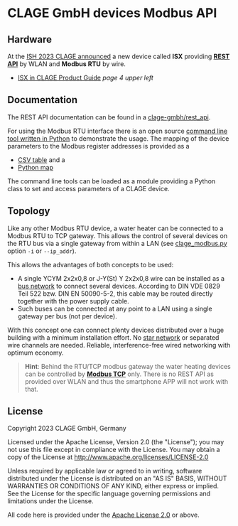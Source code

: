 # CLAGE GmbH devices Modbus API

## Hardware

At the [ISH 2023 CLAGE announced](https://www.haustechnikdialog.de/News/27889/Neue-E-Durchlauferhitzer-auf-der-ISH-2023) a new device called **ISX** providing [**REST API**](https://github.com/clage-gmbh/rest_api) by WLAN and **Modbus RTU** by wire.

* [ISX in CLAGE Product Guide](https://www.clage.com/de/Mediacenter/b432f34c5a997c8e7c806a895ecc5e25/CLAGE-Produkt-Guide-de.pdf) *page 4 upper left*

## Documentation

The REST API documentation can be found in a [clage-gmbh/rest_api](https://github.com/clage-gmbh/rest_api).

For using the Modbus RTU interface there is an open source [command line tool written in Python](clage_modbus/clage_modbus.py) to demonstrate the usage.
The mapping of the device parameters to the Modbus register addresses is provided as a

* [CSV table](clage_modbus/clage_modbus_mapping.csv) and a
* [Python map](clage_modbus/clage_modbus_mapping.py)

The command line tools can be loaded as a module providing a Python class to set and access parameters of a CLAGE device.

## Topology

Like any other Modbus RTU device, a water heater can be connected to a Modbus RTU to TCP gateway.
This allows the control of several devices on the RTU bus via a single gateway from within a LAN (see [clage_modbus.py](clage_modbus/`clage_modbus.py`) option `-i`  or `--ip_addr`).

This allows the advantages of both concepts to be used:

* A single YCYM 2x2x0,8 or J-Y(St) Y 2x2x0,8 wire can be installed as a [bus network](https://en.wikipedia.org/wiki/Bus_network) to connect several devices. According to DIN VDE 0829 Teil 522 bzw. DIN EN 50090-5-2, this cable may be routed directly together with the power supply cable.
* Such buses can be connected at any point to a LAN using a single gateway per bus (not per device).

With this concept one can connect plenty devices distributed over a huge building with a minimum installation effort.
No [star network](https://en.wikipedia.org/wiki/Star_network) or separated wire channels are needed.
Reliable, interference-free wired networking with optimum economy.

> **Hint**: Behind the RTU/TCP modbus gateway the water heating devices can be controlled by [**Modbus TCP**](https://en.wikipedia.org/wiki/Modbus#Modbus_TCP_frame_format) only. There is no REST API as provided over WLAN and thus the smartphone APP will not work with that.

## License

Copyright 2023 CLAGE GmbH, Germany

Licensed under the Apache License, Version 2.0 (the "License");
you may not use this file except in compliance with the License.
You may obtain a copy of the License at
      <http://www.apache.org/licenses/LICENSE-2.0>

Unless required by applicable law or agreed to in writing, software
distributed under the License is distributed on an "AS IS" BASIS,
WITHOUT WARRANTIES OR CONDITIONS OF ANY KIND, either express or implied.
See the License for the specific language governing permissions and
limitations under the License.

All code here is provided under the [Apache License 2.0](https://fossa.com/blog/open-source-licenses-101-apache-license-2-0/) or above.
